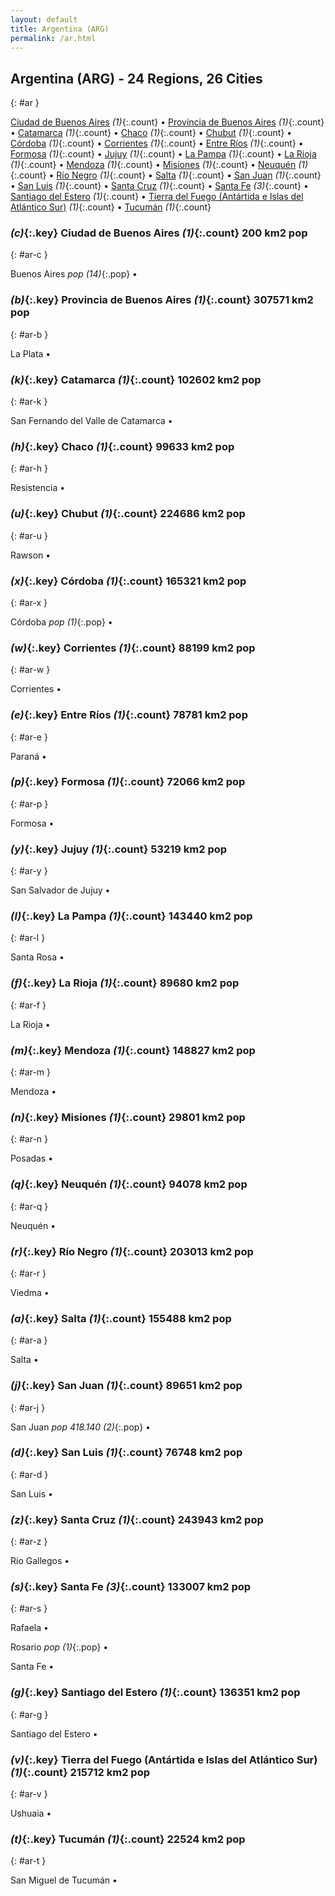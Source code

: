 ```yaml
---
layout: default
title: Argentina (ARG)
permalink: /ar.html
---
```



## Argentina (ARG) - 24 Regions, 26 Cities
{: #ar }


[Ciudad de Buenos Aires](#ar-c) _(1)_{:.count} • [Provincia de Buenos Aires](#ar-b) _(1)_{:.count} • [Catamarca](#ar-k) _(1)_{:.count} • [Chaco](#ar-h) _(1)_{:.count} • [Chubut](#ar-u) _(1)_{:.count} • [Córdoba](#ar-x) _(1)_{:.count} • [Corrientes](#ar-w) _(1)_{:.count} • [Entre Ríos](#ar-e) _(1)_{:.count} • [Formosa](#ar-p) _(1)_{:.count} • [Jujuy](#ar-y) _(1)_{:.count} • [La Pampa](#ar-l) _(1)_{:.count} • [La Rioja](#ar-f) _(1)_{:.count} • [Mendoza](#ar-m) _(1)_{:.count} • [Misiones](#ar-n) _(1)_{:.count} • [Neuquén](#ar-q) _(1)_{:.count} • [Río Negro](#ar-r) _(1)_{:.count} • [Salta](#ar-a) _(1)_{:.count} • [San Juan](#ar-j) _(1)_{:.count} • [San Luis](#ar-d) _(1)_{:.count} • [Santa Cruz](#ar-z) _(1)_{:.count} • [Santa Fe](#ar-s) _(3)_{:.count} • [Santiago del Estero](#ar-g) _(1)_{:.count} • [Tierra del Fuego (Antártida e Islas del Atlántico Sur)](#ar-v) _(1)_{:.count} • [Tucumán](#ar-t) _(1)_{:.count}




### _(c)_{:.key} Ciudad de Buenos Aires _(1)_{:.count}    200 km2   pop
{: #ar-c }


Buenos Aires  _pop (14)_{:.pop} •


### _(b)_{:.key} Provincia de Buenos Aires _(1)_{:.count}    307571 km2   pop
{: #ar-b }


La Plata  •


### _(k)_{:.key} Catamarca _(1)_{:.count}    102602 km2   pop
{: #ar-k }


San Fernando del Valle de Catamarca  •


### _(h)_{:.key} Chaco _(1)_{:.count}    99633 km2   pop
{: #ar-h }


Resistencia  •


### _(u)_{:.key} Chubut _(1)_{:.count}    224686 km2   pop
{: #ar-u }


Rawson  •


### _(x)_{:.key} Córdoba _(1)_{:.count}    165321 km2   pop
{: #ar-x }


Córdoba  _pop (1)_{:.pop} •


### _(w)_{:.key} Corrientes _(1)_{:.count}    88199 km2   pop
{: #ar-w }


Corrientes  •


### _(e)_{:.key} Entre Ríos _(1)_{:.count}    78781 km2   pop
{: #ar-e }


Paraná  •


### _(p)_{:.key} Formosa _(1)_{:.count}    72066 km2   pop
{: #ar-p }


Formosa  •


### _(y)_{:.key} Jujuy _(1)_{:.count}    53219 km2   pop
{: #ar-y }


San Salvador de Jujuy  •


### _(l)_{:.key} La Pampa _(1)_{:.count}    143440 km2   pop
{: #ar-l }


Santa Rosa  •


### _(f)_{:.key} La Rioja _(1)_{:.count}    89680 km2   pop
{: #ar-f }


La Rioja  •


### _(m)_{:.key} Mendoza _(1)_{:.count}    148827 km2   pop
{: #ar-m }


Mendoza  •


### _(n)_{:.key} Misiones _(1)_{:.count}    29801 km2   pop
{: #ar-n }


Posadas  •


### _(q)_{:.key} Neuquén _(1)_{:.count}    94078 km2   pop
{: #ar-q }


Neuquén  •


### _(r)_{:.key} Río Negro _(1)_{:.count}    203013 km2   pop
{: #ar-r }


Viedma  •


### _(a)_{:.key} Salta _(1)_{:.count}    155488 km2   pop
{: #ar-a }


Salta  •


### _(j)_{:.key} San Juan _(1)_{:.count}    89651 km2   pop
{: #ar-j }


San Juan  _pop 418.140 (2)_{:.pop} •


### _(d)_{:.key} San Luis _(1)_{:.count}    76748 km2   pop
{: #ar-d }


San Luis  •


### _(z)_{:.key} Santa Cruz _(1)_{:.count}    243943 km2   pop
{: #ar-z }


Río Gallegos  •


### _(s)_{:.key} Santa Fe _(3)_{:.count}    133007 km2   pop
{: #ar-s }


Rafaela  •

Rosario  _pop (1)_{:.pop} •

Santa Fe  •


### _(g)_{:.key} Santiago del Estero _(1)_{:.count}    136351 km2   pop
{: #ar-g }


Santiago del Estero  •


### _(v)_{:.key} Tierra del Fuego (Antártida e Islas del Atlántico Sur) _(1)_{:.count}    215712 km2   pop
{: #ar-v }


Ushuaia  •


### _(t)_{:.key} Tucumán _(1)_{:.count}    22524 km2   pop
{: #ar-t }


San Miguel de Tucumán  •

 
